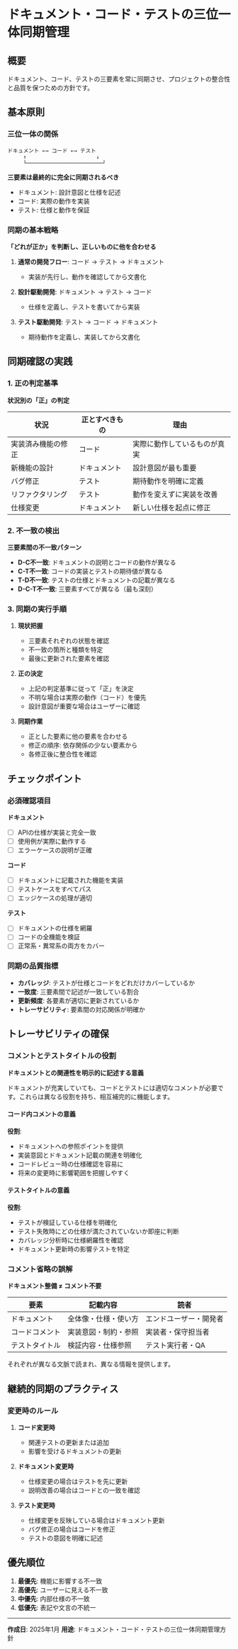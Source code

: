 # ドキュメント・コード・テストの三位一体同期管理

## 概要

ドキュメント、コード、テストの三要素を常に同期させ、プロジェクトの整合性と品質を保つための方針です。

## 基本原則

### 三位一体の関係

```
ドキュメント ←→ コード ←→ テスト
     ↑                      ↓
     └────────────────────────┘
```

**三要素は最終的に完全に同期されるべき**
- ドキュメント: 設計意図と仕様を記述
- コード: 実際の動作を実装
- テスト: 仕様と動作を保証

### 同期の基本戦略

**「どれが正か」を判断し、正しいものに他を合わせる**

1. **通常の開発フロー**: コード → テスト → ドキュメント
   - 実装が先行し、動作を確認してから文書化

2. **設計駆動開発**: ドキュメント → テスト → コード
   - 仕様を定義し、テストを書いてから実装

3. **テスト駆動開発**: テスト → コード → ドキュメント
   - 期待動作を定義し、実装してから文書化

## 同期確認の実践

### 1. 正の判定基準

**状況別の「正」の判定**

| 状況 | 正とすべきもの | 理由 |
|------|--------------|------|
| 実装済み機能の修正 | コード | 実際に動作しているものが真実 |
| 新機能の設計 | ドキュメント | 設計意図が最も重要 |
| バグ修正 | テスト | 期待動作を明確に定義 |
| リファクタリング | テスト | 動作を変えずに実装を改善 |
| 仕様変更 | ドキュメント | 新しい仕様を起点に修正 |

### 2. 不一致の検出

**三要素間の不一致パターン**

- **D-C不一致**: ドキュメントの説明とコードの動作が異なる
- **C-T不一致**: コードの実装とテストの期待値が異なる
- **T-D不一致**: テストの仕様とドキュメントの記載が異なる
- **D-C-T不一致**: 三要素すべてが異なる（最も深刻）

### 3. 同期の実行手順

1. **現状把握**
   - 三要素それぞれの状態を確認
   - 不一致の箇所と種類を特定
   - 最後に更新された要素を確認

2. **正の決定**
   - 上記の判定基準に従って「正」を決定
   - 不明な場合は実際の動作（コード）を優先
   - 設計意図が重要な場合はユーザーに確認

3. **同期作業**
   - 正とした要素に他の要素を合わせる
   - 修正の順序: 依存関係の少ない要素から
   - 各修正後に整合性を確認

## チェックポイント

### 必須確認項目

**ドキュメント**
- [ ] APIの仕様が実装と完全一致
- [ ] 使用例が実際に動作する
- [ ] エラーケースの説明が正確

**コード**
- [ ] ドキュメントに記載された機能を実装
- [ ] テストケースをすべてパス
- [ ] エッジケースの処理が適切

**テスト**
- [ ] ドキュメントの仕様を網羅
- [ ] コードの全機能を検証
- [ ] 正常系・異常系の両方をカバー

### 同期の品質指標

- **カバレッジ**: テストが仕様とコードをどれだけカバーしているか
- **一致度**: 三要素間で記述が一致している割合
- **更新頻度**: 各要素が適切に更新されているか
- **トレーサビリティ**: 要素間の対応関係が明確か

## トレーサビリティの確保

### コメントとテストタイトルの役割

**ドキュメントとの関連性を明示的に記述する意義**

ドキュメントが充実していても、コードとテストには適切なコメントが必要です。これらは異なる役割を持ち、相互補完的に機能します。

#### コード内コメントの意義

**役割**:
- ドキュメントへの参照ポイントを提供
- 実装意図とドキュメント記載の関連を明確化
- コードレビュー時の仕様確認を容易に
- 将来の変更時に影響範囲を把握しやすく

#### テストタイトルの意義

**役割**:
- テストが検証している仕様を明確化
- テスト失敗時にどの仕様が満たされていないか即座に判断
- カバレッジ分析時に仕様網羅性を確認
- ドキュメント更新時の影響テストを特定

### コメント省略の誤解

**ドキュメント整備 ≠ コメント不要**

| 要素 | 記載内容 | 読者 |
|------|---------|------|
| ドキュメント | 全体像・仕様・使い方 | エンドユーザー・開発者 |
| コードコメント | 実装意図・制約・参照 | 実装者・保守担当者 |
| テストタイトル | 検証内容・仕様参照 | テスト実行者・QA |

それぞれが異なる文脈で読まれ、異なる情報を提供します。

## 継続的同期のプラクティス

### 変更時のルール

1. **コード変更時**
   - 関連テストの更新または追加
   - 影響を受けるドキュメントの更新

2. **ドキュメント変更時**
   - 仕様変更の場合はテストを先に更新
   - 説明改善の場合はコードとの一致を確認

3. **テスト変更時**
   - 仕様変更を反映している場合はドキュメント更新
   - バグ修正の場合はコードを修正
   - テストの意図を明確に記述

## 優先順位

1. **最優先**: 機能に影響する不一致
2. **高優先**: ユーザーに見える不一致
3. **中優先**: 内部仕様の不一致
4. **低優先**: 表記や文言の不統一

---
**作成日**: 2025年1月
**用途**: ドキュメント・コード・テストの三位一体同期管理方針